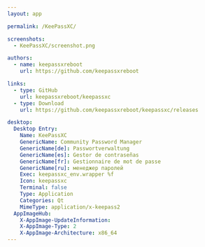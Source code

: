 ```yaml
---
layout: app

permalink: /KeePassXC/

screenshots:
  - KeePassXC/screenshot.png

authors:
  - name: keepassxreboot
    url: https://github.com/keepassxreboot

links:
  - type: GitHub
    url: keepassxreboot/keepassxc
  - type: Download
    url: https://github.com/keepassxreboot/keepassxc/releases

desktop:
  Desktop Entry:
    Name: KeePassXC
    GenericName: Community Password Manager
    GenericName[de]: Passwortverwaltung
    GenericName[es]: Gestor de contraseñas
    GenericName[fr]: Gestionnaire de mot de passe
    GenericName[ru]: менеджер паролей
    Exec: keepassxc_env.wrapper %f
    Icon: keepassxc
    Terminal: false
    Type: Application
    Categories: Qt
    MimeType: application/x-keepass2
  AppImageHub:
    X-AppImage-UpdateInformation: 
    X-AppImage-Type: 2
    X-AppImage-Architecture: x86_64
---
```

